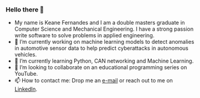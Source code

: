 ### Hello there 👋


- My name is Keane Fernandes and I am a double masters graduate in Computer Science and Mechanical Engineering. I have a strong passion write software to solve problems in applied engineering. 
- 🔭 I’m currently working on machine learning models to detect anomalies in automotive sensor data to help predict cyberattacks in autonomous vehicles.
- 🌱 I’m currently learning Python, CAN networking and Machine Learning.
- 👯 I’m looking to collaborate on an educational programming series on YouTube.
- 📫 How to contact me: Drop me an [e-mail](mailto:keanefern@gmail.com) or reach out to me on [LinkedIn](https://www.linkedin.com/in/kfe/).
